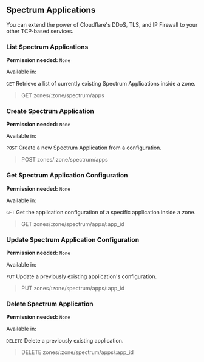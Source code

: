 ## Spectrum Applications

You can extend the power of Cloudflare's DDoS, TLS, and IP Firewall to your other TCP-based services.

### List Spectrum Applications

**Permission needed:** `None`

Available in:



`GET` Retrieve a list of currently existing Spectrum Applications inside a zone.

> GET zones/:zone/spectrum/apps


### Create Spectrum Application

**Permission needed:** `None`

Available in:



`POST` Create a new Spectrum Application from a configuration.

> POST zones/:zone/spectrum/apps


### Get Spectrum Application Configuration

**Permission needed:** `None`

Available in:



`GET` Get the application configuration of a specific application inside a zone.

> GET zones/:zone/spectrum/apps/:app_id


### Update Spectrum Application Configuration

**Permission needed:** `None`

Available in:



`PUT` Update a previously existing application's configuration.

> PUT zones/:zone/spectrum/apps/:app_id


### Delete Spectrum Application

**Permission needed:** `None`

Available in:



`DELETE` Delete a previously existing application.

> DELETE zones/:zone/spectrum/apps/:app_id

